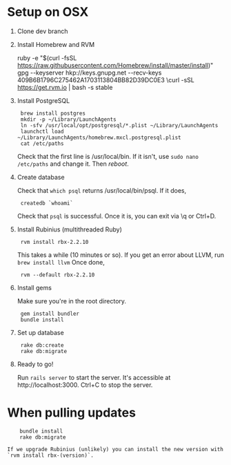 # Setup on OSX

1. Clone dev branch

2. Install Homebrew and RVM

    ruby -e "$(curl -fsSL https://raw.githubusercontent.com/Homebrew/install/master/install)"
    gpg --keyserver hkp://keys.gnupg.net --recv-keys 409B6B1796C275462A1703113804BB82D39DC0E3
    \curl -sSL https://get.rvm.io | bash -s stable

3. Install PostgreSQL

        brew install postgres
        mkdir -p ~/Library/LaunchAgents
        ln -sfv /usr/local/opt/postgresql/*.plist ~/Library/LaunchAgents
        launchctl load ~/Library/LaunchAgents/homebrew.mxcl.postgresql.plist
        cat /etc/paths

    Check that the first line is /usr/local/bin. If it isn't, use `sudo nano /etc/paths` and change it. Then *reboot*.

4. Create database

    Check that `which psql` returns /usr/local/bin/psql. If it does,

        createdb `whoami`

    Check that `psql` is successful. Once it is, you can exit via \q or Ctrl+D.

5. Install Rubinius (multithreaded Ruby)

        rvm install rbx-2.2.10

    This takes a while (10 minutes or so). If you get an error about LLVM, run `brew install llvm` Once done,

        rvm --default rbx-2.2.10

6. Install gems

    Make sure you're in the root directory.

        gem install bundler
        bundle install

7. Set up database

        rake db:create
        rake db:migrate

8. Ready to go!

    Run `rails server` to start the server. It's accessible at http://localhost:3000. Ctrl+C to stop the server.

# When pulling updates

        bundle install
        rake db:migrate
        
    If we upgrade Rubinius (unlikely) you can install the new version with `rvm install rbx-(version)`.
